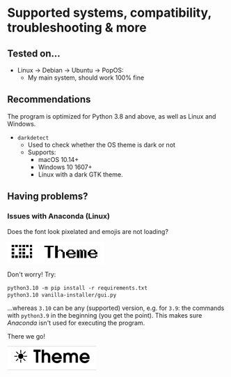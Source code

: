 # Supported systems, compatibility, troubleshooting & more
## Tested on...
- Linux → Debian → Ubuntu → PopOS:
  - My main system, should work 100% fine

## Recommendations
The program is optimized for Python 3.8 and above, as well as Linux and Windows.

- `darkdetect`
    - Used to check whether the OS theme is dark or not
    - Supports:
        - macOS 10.14+
        - Windows 10 1607+
        - Linux with a dark GTK theme.

## Having problems?
### Issues with Anaconda (Linux)
Does the font look pixelated and emojis are not loading?

![](media/conda-bug.png)

Don't worry! Try:
```
python3.10 -m pip install -r requirements.txt
python3.10 vanilla-installer/gui.py
```
...whereas `3.10` can be any (supported) version, e.g. for `3.9`: the commands with `python3.9` in the beginning (you get the point). This makes sure *Anaconda* isn't used for executing the program.

There we go!

![](media/conda-fix.png)